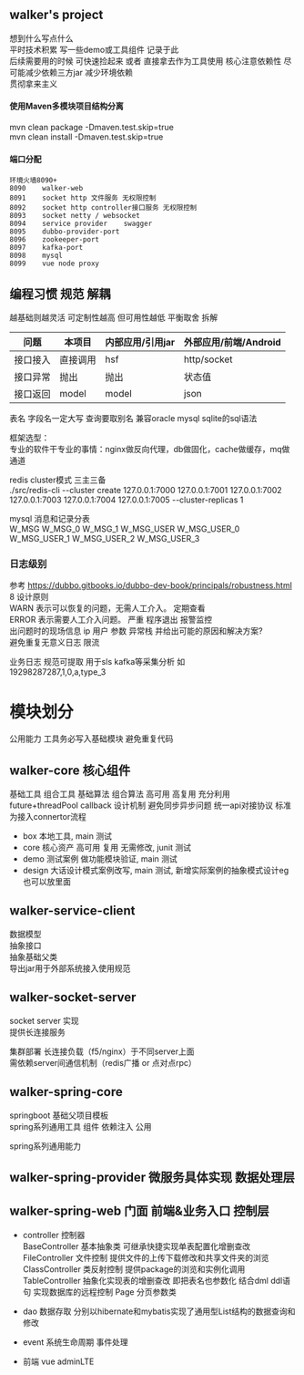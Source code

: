 ## walker's project  
想到什么写点什么  
平时技术积累 写一些demo或工具组件 记录于此  
后续需要用的时候 可快速捡起来 或者 直接拿去作为工具使用
核心注意依赖性 尽可能减少依赖三方jar 减少环境依赖  
贯彻拿来主义  

#### 使用Maven多模块项目结构分离  
mvn clean package -Dmaven.test.skip=true  
mvn clean install -Dmaven.test.skip=true  

#### 端口分配  
``` 
环境火墙8090+
8090    walker-web
8091    socket http 文件服务 无权限控制
8092    socket http controller接口服务 无权限控制
8093    socket netty / websocket
8094    service provider    swagger
8095    dubbo-provider-port 
8096    zookeeper-port
8097    kafka-port
8098    mysql 
8099    vue node proxy
``` 
## 编程习惯 规范  解耦
越基础则越灵活 可定制性越高 但可用性越低 平衡取舍 拆解

问题   |   本项目   |   内部应用/引用jar   |   外部应用/前端/Android 
--- |   --- |   --- |   ---
接口接入 |   直接调用 |   hsf |   http/socket
接口异常 |   抛出 |   抛出 |   状态值 
接口返回 |   model |   model |   json 

表名 字段名一定大写 查询要取别名 兼容oracle mysql sqlite的sql语法  

框架选型：  
专业的软件干专业的事情：nginx做反向代理，db做固化，cache做缓存，mq做通道  


redis cluster模式 三主三备  
./src/redis-cli --cluster create 127.0.0.1:7000 127.0.0.1:7001 127.0.0.1:7002 127.0.0.1:7003 127.0.0.1:7004 127.0.0.1:7005 --cluster-replicas 1

mysql 消息和记录分表  
W_MSG       W_MSG_0		    W_MSG_1
W_MSG_USER  W_MSG_USER_0	W_MSG_USER_1	W_MSG_USER_2	W_MSG_USER_3

### 日志级别  
参考 https://dubbo.gitbooks.io/dubbo-dev-book/principals/robustness.html	8	设计原则  
WARN 表示可以恢复的问题，无需人工介入。 定期查看    
ERROR 表示需要人工介入问题。 严重 程序退出 报警监控    
出问题时的现场信息 ip 用户 参数 异常栈 并给出可能的原因和解决方案?   
避免重复无意义日志  限流   

业务日志  规范可提取 用于sls kafka等采集分析
如  
19298287287,1,0,a,type_3  

# 模块划分  
公用能力 工具务必写入基础模块 避免重复代码

## walker-core 核心组件  
基础工具 组合工具
基础算法 组合算法
高可用 高复用 充分利用 future+threadPool callback 设计机制 避免同步异步问题
统一api对接协议 标准为接入connertor流程

* box 本地工具, main 测试
* core 核心资产 高可用 复用 无需修改, junit 测试
* demo 测试案例 做功能模块验证, main 测试
* design 大话设计模式案例改写, main 测试, 新增实际案例的抽象模式设计eg也可以放里面

## walker-service-client  
数据模型  
抽象接口  
抽象基础父类  
导出jar用于外部系统接入使用规范  
  
## walker-socket-server  
socket server 实现  
提供长连接服务  

集群部署 长连接负载（f5/nginx）于不同server上面  
需依赖server间通信机制（redis广播 or 点对点rpc）  


## walker-spring-core  
springboot 基础父项目模板  
spring系列通用工具 组件 依赖注入 公用  

spring系列通用能力  


## walker-spring-provider 微服务具体实现 数据处理层

## walker-spring-web 门面 前端&业务入口 控制层
* controller 控制器  
  BaseController 基本抽象类 可继承快捷实现单表配置化增删查改   
  FileController 文件控制 提供文件的上传下载修改和共享文件夹的浏览 
  ClassController 类反射控制    提供package的浏览和实例化调用  
  TableController 抽象化实现表的增删查改 即把表名也参数化 结合dml ddl语句 实现数据库的远程控制 Page 分页参数类 
  

* dao 数据存取 分别以hibernate和mybatis实现了通用型List<Map>结构的数据查询和修改  

* event  系统生命周期 事件处理  
* 前端 vue adminLTE   






